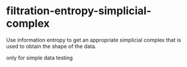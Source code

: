 # filtration-entropy-simplicial-complex
Use information entropy to get an appropriate simplicial complex that is used to obtain the shape of the data.

only for simple data testing
